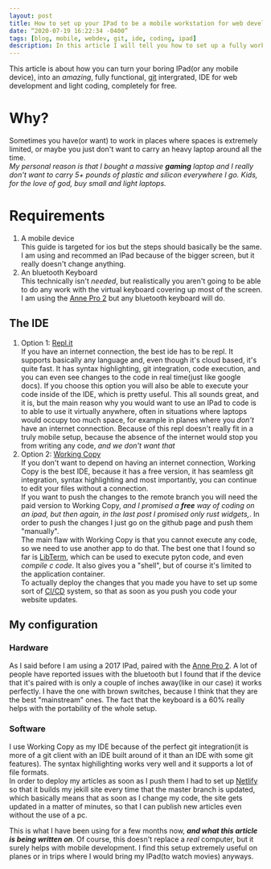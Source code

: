 ```yaml
---
layout: post
title: How to set up your IPad to be a mobile workstation for web development(and more) for free
date: “2020-07-19 16:22:34 -0400”
tags: [blog, mobile, webdev, git, ide, coding, ipad]
description: In this article I will tell you how to set up a fully working IDE for web development on any mobile device for free
---
```

This article is about how you can turn your boring IPad(or any mobile device), into an *amazing*, fully functional, [git](https://git-scm.com/) intergrated, IDE for web development and light coding, completely for free.

# Why?
Sometimes you have(or want) to work in places where spaces is extremely limited, or maybe you just don't want to carry an heavy laptop around all the time. <br>
*My personal reason is that I bought a massive **gaming** laptop and I really don't want to carry 5+ pounds of plastic and silicon everywhere I go. Kids, for the love of god, buy small and light laptops.*

# Requirements
1. A mobile device <br>
This guide is targeted for ios but the steps should basically be the same. I am using and recommed an IPad because of the bigger screen, but it really doesn't change anything. <br>
2. An bluetooth Keyboard <br>
This technically isn't *needed*, but realistically you aren't going to be able to do any work with the virtual keyboard covering up most of the screen. I am using the [Anne Pro 2](https://annepro2.com/products/kailh-box-switchobins-anne-pro-2-60-nkro-bluetooth-4-0-type-c-rgb-mechanical-gaming-keyboard?variant=28863929057357) but any bluetooth keyboard will do.

## The IDE
1. Option 1: [Repl.it](https://repl.it/) <br>
If you have an internet connection, the best ide has to be repl. It supports basically any language and, even though it's cloud based, it's quite fast. It has syntax highlighting, git integration, code execution, and you can even see changes to the code in real time(just like google docs). If you choose this option you will also be able to execute your code inside of the IDE, which is pretty useful. This all sounds great, and it is, but the main reason why you would want to use an IPad to code is to able to use it virtually anywhere, often in situations where laptops would occupy too much space, for example in planes where you *don't* have an internet connection. Because of this repl doesn't really fit in a truly mobile setup, because the absence of the internet would stop you from writing any code, *and we don't want that* <br>
2. Option 2: [Working Copy](https://workingcopyapp.com/) <br>
If you don't want to depend on having an internet connection, Working Copy is the best IDE, because it has a free version, it has seamless git integration, syntax highlighting and most importantly, you can continue to edit your files without a connection. <br>
If you want to push the changes to the remote branch you will need the paid version to Working Copy, *and I promised a **free** way of coding on an ipad, but then again, in the last post I promised only rust widgets,*. In order to push the changes I just go on the github page and push them "manually". <br>
The main flaw with Working Copy is that you cannot execute any code, so we need to use another app to do that. The best one that I found so far is [LibTerm](https://libterm.app/), which can be used to execute pyton code, and even *compile c code*. It also gives you a "shell", but of course it's limited to the application container. <br>
To actually deploy the changes that you made you have to set up some sort of [CI/CD](https://en.wikipedia.org/wiki/CI/CD) system, so that as soon as you push you code your website updates. <br>

## My configuration
### Hardware
As I said before I am using a 2017 IPad, paired with the [Anne Pro 2](https://annepro2.com/products/kailh-box-switchobins-anne-pro-2-60-nkro-bluetooth-4-0-type-c-rgb-mechanical-gaming-keyboard?variant=28863929057357). A lot of people have reported issues with the bluetooth but I found that if the device that it's paired with is only a couple of inches away(like in our case) it works perfectly. I have the one with brown switches, because I think that they are the best "mainstream" ones. The fact that the keyboard is a 60% really helps with the portability of the whole setup. <br>

### Software
I use Working Copy as my IDE because of the perfect git integration(it is more of a git client with an IDE built around of it than an IDE with some git features). The syntax highilighting works very well and it supports a lot of file formats. <br>
In order to deploy my articles as soon as I push them I had to set up [Netlify](https://www.netlify.com/) so that it builds my jekill site every time that the master branch is updated, which basically means that as soon as I change my code, the site gets updated in a matter of minutes, so that I can publish new articles even without the use of a pc.
<br>

This is what I have been using for a few months now, ***and what this article is being written on***. Of course, this doesn't replace a *real* computer, but it surely helps with mobile development. I find this setup extremely useful on planes or in trips where I would bring my IPad(to watch movies) anyways.


[jekyll-docs]: https://jekyllrb.com/docs/home
[jekyll-gh]:   https://github.com/jekyll/jekyll
[jekyll-talk]: https://talk.jekyllrb.com
